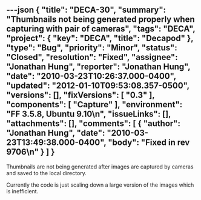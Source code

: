 ---json
{
  "title": "DECA-30",
  "summary": "Thumbnails not being generated properly when capturing with pair of cameras",
  "tags": "DECA",
  "project": {
    "key": "DECA",
    "title": "Decapod"
  },
  "type": "Bug",
  "priority": "Minor",
  "status": "Closed",
  "resolution": "Fixed",
  "assignee": "Jonathan Hung",
  "reporter": "Jonathan Hung",
  "date": "2010-03-23T10:26:37.000-0400",
  "updated": "2012-01-10T09:53:08.357-0500",
  "versions": [],
  "fixVersions": [
    "0.3"
  ],
  "components": [
    "Capture"
  ],
  "environment": "FF 3.5.8, Ubuntu 9.10\n",
  "issueLinks": [],
  "attachments": [],
  "comments": [
    {
      "author": "Jonathan Hung",
      "date": "2010-03-23T13:49:38.000-0400",
      "body": "Fixed in rev 9706\n"
    }
  ]
}
---
Thumbnails are not being generated after images are captured by cameras and saved to the local directory.

Currently the code is just scaling down a large version of the images which is inefficient.

        